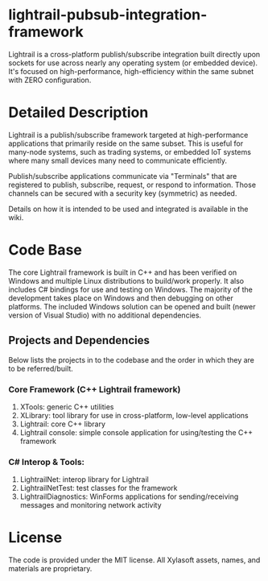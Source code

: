 # lightrail-pubsub-integration-framework
Lightrail is a cross-platform publish/subscribe integration built directly upon sockets for use across nearly any operating system (or embedded device). It's focused on high-performance, high-efficiency within the same subnet with ZERO configuration.

# Detailed Description
Lightrail is a publish/subscribe framework targeted at high-performance applications that primarily reside on the same subset. This is useful for many-node systems, such as trading systems, or embedded IoT systems where many small devices many need to communicate efficiently.

Publish/subscribe applications communicate via "Terminals" that are registered to publish, subscribe, request, or respond to information. Those channels can be secured with a security key (symmetric) as needed.

Details on how it is intended to be used and integrated is available in the wiki.

# Code Base
The core Lightrail framework is built in C++ and has been verified on Windows and multiple Linux distributions to build/work properly. It also includes C# bindings for use and testing on Windows. The majority of the development takes place on Windows and then debugging on other platforms. The included Windows solution can be opened and built (newer version of Visual Studio) with no additional dependencies.

## Projects and Dependencies
Below lists the projects in to the codebase and the order in which they are to be referred/built.
### Core Framework (C++ Lightrail framework)
1. XTools: generic C++ utilities
2. XLibrary: tool library for use in cross-platform, low-level applications
3. Lightrail: core C++ library
4. Lightrail console: simple console application for using/testing the C++ framework
### C# Interop & Tools:
1. LightrailNet: interop library for Lightrail
2. LightrailNetTest: test classes for the framework
3. LightrailDiagnostics: WinForms applications for sending/receiving messages and monitoring network activity

# License
The code is provided under the MIT license. All Xylasoft assets, names, and materials are proprietary.
